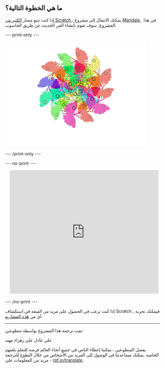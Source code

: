 ## ما هي الخطوة التالية؟

إذا كنت تتبع مسار [الكثير من Scratch ](https://projects.raspberrypi.org/ar-SA/pathways/further-scratch)، يمكنك الانتقال إلى مشروع [ Mandala ](https://projects.raspberrypi.org/ar-SA/projects/mandala). في هذا المشروع، سوف تقوم بأنشاء الفن الحديث عن طريق الحاسوب.

--- print-only ---

![مشروع Mandala](images/mandala.png)

--- /print-only ---

--- no-print ---

<div class="scratch-preview" style="margin-left: 15px;">
  <iframe allowtransparency="true" width="485" height="402" src="https://scratch.mit.edu/projects/embed/536953224/?autostart=false" frameborder="0"></iframe>
</div>

--- /no-print ---

إذا كنت ترغب في الحصول على مزيد من المتعة في استكشاف Scratch ، فيمكنك تجربة أي من [هذه المشاريع](https://projects.raspberrypi.org/ar-SA/projects?software%5B%5D=scratch&curriculum%5B%5D=%201).

***
تمت ترجمة هذا المشروع بواسطة متطوعين:

علي عادل علي
زهراء مهند

بفضل المتطوعين ، يمكننا إعطاء الناس في جميع أنحاء العالم فرصة للتعلم بلغتهم الخاصة. يمكنك مساعدتنا في الوصول إلى المزيد من الأشخاص من خلال التطوع للترجمة - مزيد من المعلومات على [rpf.io/translate](https://rpf.io/translate).
